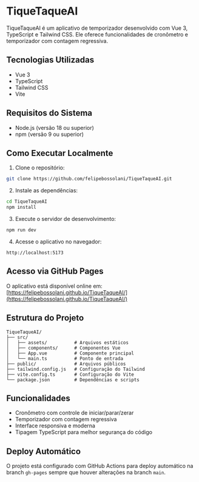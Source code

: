 # TiqueTaqueAI

TiqueTaqueAI é um aplicativo de temporizador desenvolvido com Vue 3, TypeScript e Tailwind CSS. Ele oferece funcionalidades de cronômetro e temporizador com contagem regressiva.

## Tecnologias Utilizadas

- Vue 3
- TypeScript
- Tailwind CSS
- Vite

## Requisitos do Sistema

- Node.js (versão 18 ou superior)
- npm (versão 9 ou superior)

## Como Executar Localmente

1. Clone o repositório:
```bash
git clone https://github.com/felipebossolani/TiqueTaqueAI.git
```

2. Instale as dependências:
```bash
cd TiqueTaqueAI
npm install
```

3. Execute o servidor de desenvolvimento:
```bash
npm run dev
```

4. Acesse o aplicativo no navegador:
```
http://localhost:5173
```

## Acesso via GitHub Pages

O aplicativo está disponível online em:
[https://felipebossolani.github.io/TiqueTaqueAI/](https://felipebossolani.github.io/TiqueTaqueAI/)

## Estrutura do Projeto

```
TiqueTaqueAI/
├── src/
│   ├── assets/          # Arquivos estáticos
│   ├── components/      # Componentes Vue
│   ├── App.vue          # Componente principal
│   └── main.ts          # Ponto de entrada
├── public/              # Arquivos públicos
├── tailwind.config.js   # Configuração do Tailwind
├── vite.config.ts       # Configuração do Vite
└── package.json         # Dependências e scripts
```

## Funcionalidades

- Cronômetro com controle de iniciar/parar/zerar
- Temporizador com contagem regressiva
- Interface responsiva e moderna
- Tipagem TypeScript para melhor segurança do código

## Deploy Automático

O projeto está configurado com GitHub Actions para deploy automático na branch `gh-pages` sempre que houver alterações na branch `main`.
